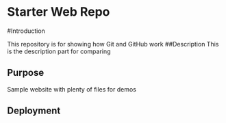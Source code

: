 # Starter Web Repo

#Introduction


This repository is for showing how Git and GitHub work
##Description
This is the description part for comparing
## Purpose

Sample website with plenty of files for demos

## Deployment